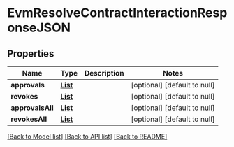 # EvmResolveContractInteractionResponseJSON
## Properties

| Name | Type | Description | Notes |
|------------ | ------------- | ------------- | -------------|
| **approvals** | [**List**](EvmCommonContractDataJSON.md) |  | [optional] [default to null] |
| **revokes** | [**List**](EvmCommonContractDataJSON.md) |  | [optional] [default to null] |
| **approvalsAll** | [**List**](EvmCommonContractDataJSON.md) |  | [optional] [default to null] |
| **revokesAll** | [**List**](EvmCommonContractDataJSON.md) |  | [optional] [default to null] |

[[Back to Model list]](../README.md#documentation-for-models) [[Back to API list]](../README.md#documentation-for-api-endpoints) [[Back to README]](../README.md)

